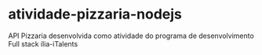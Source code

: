 # atividade-pizzaria-nodejs
API Pizzaria desenvolvida como atividade do programa de desenvolvimento Full stack ília-iTalents
